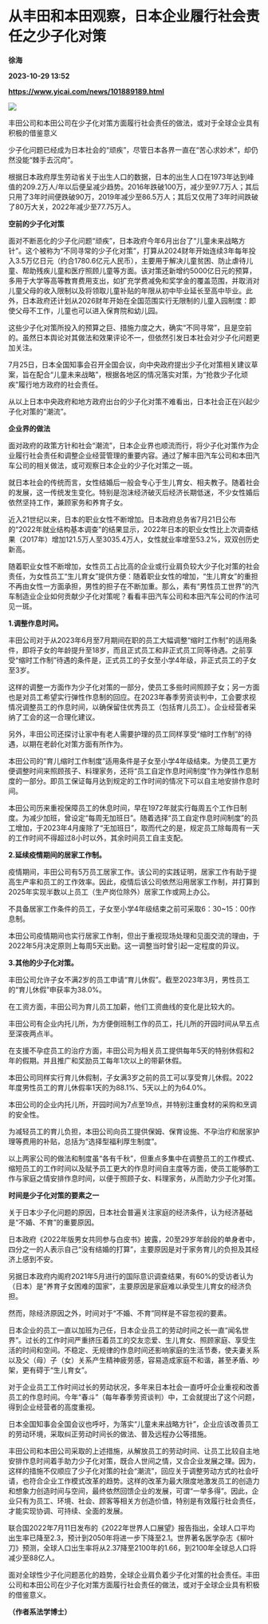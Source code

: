 # 从丰田和本田观察，日本企业履行社会责任之少子化对策
**徐海**

**2023-10-29 13:52**

**https://www.yicai.com/news/101889189.html**

![](https://imgcdn.yicai.com/uppics/slides/2023/10/72341353f1cea5247f424930a140f4e7.jpg)

丰田公司和本田公司在少子化对策方面履行社会责任的做法，或对于全球企业具有积极的借鉴意义

少子化问题已经成为日本社会的“顽疾”，尽管日本各界一直在“苦心求妙术”，却仍然没能“棘手去沉疴”。

根据日本政府厚生劳动省关于出生人口的数据，日本的出生人口在1973年达到峰值的209.2万人/年以后便呈减少趋势。2016年跌破100万，减少至97.7万人；其后只用了3年时间便跌破90万，2019年减少至86.5万人；其后又仅用了3年时间跌破了80万大关，2022年减少至77.75万人。

**空前的少子化对策**

面对不断恶化的少子化问题“顽疾”，日本政府今年6月出台了“儿童未来战略方针”。这个被称为“不同寻常的少子化对策”，打算从2024财年开始连续3年每年投入3.5万亿日元（约合1780.6亿元人民币），主要用于解决儿童贫困、防止虐待儿童、帮助残疾儿童和医疗照顾儿童等方面。该对策还新增约5000亿日元的预算，多用于大学等高等教育费用支出，如扩充学费减免和奖学金的覆盖范围，并取消对儿童父母的收入限制以及将领取儿童补贴的年限从初中毕业延长至高中毕业。此外，日本政府还计划从2026财年开始在全国范围实行无限制的儿童入园制度：即使父母不工作，儿童也可以进入保育院和幼儿园。

这些少子化对策所投入的预算之巨、措施力度之大，确实“不同寻常”，且是空前的。虽然日本舆论对其做法和效果评论不一，但依然引发日本社会对少子化问题更加关注。

7月25日，日本全国知事会召开全国会议，向中央政府提出少子化对策相关建议草案，旨在配合“儿童未来战略”，根据各地区的情况落实对策，为“抢救少子化顽疾”履行地方政府的社会责任。

从以上日本中央政府和地方政府出台的少子化对策不难看出，日本社会正在兴起少子化对策的“潮流”。

**企业界的做法**

面对政府的政策方针和社会“潮流”，日本企业界也顺流而行，将少子化对策作为企业履行社会责任和调整企业经营管理的重要内容。通过了解丰田汽车公司和本田汽车公司的相关做法，或可观察日本企业的少子化对策之一斑。

就日本社会的传统而言，女性结婚后一般会专心于生儿育女、相夫教子。随着社会的发展，这一传统发生变化。特别是泡沫经济破灭后经济长期低迷，不少女性婚后依然坚持工作，兼顾家务和养育子女。

近入21世纪以来，日本的职业女性不断增加。日本政府总务省7月21日公布的“2022年就业结构基本调查”的结果显示，2022年日本的职业女性比上次调查结果（2017年）增加121.5万人至3035.4万人，女性就业率增至53.2%，双双创历史新高。

随着职业女性不断增加，女性员工占比高的企业或行业肩负较大少子化对策的社会责任，为女性员工“生儿育女”提供方便：随着职业女性的增加，“生儿育女”的重担不再由女性一方面承担，男性的担子在不断加重。那么，素有“男性员工世界”的汽车制造业企业如何贡献少子化对策呢？看看丰田汽车公司和本田汽车公司的作法可见一斑。

**1.调整作息时间。**

丰田公司对于从2023年6月至7月期间在职的员工大幅调整“缩时工作制”的适用条件，即将子女的年龄提升至18岁，而且正式员工和非正式员工同等待遇。之前享受“缩时工作制”待遇的条件是，正式员工的子女至小学4年级，非正式员工的子女至3岁。

这样的调整一方面作为少子化对策的一部分，使员工多些时间照顾子女；另一方面也是对员工希望实行弹性作息制的回应。在2023年春季劳资谈判中，工会要求视情况调整员工的作息时间，以确保留住优秀员工（包括育儿员工）。企业经营者采纳了工会的这一合理化建议。

另外，丰田公司还探讨让家中有老人需要护理的员工同样享受“缩时工作制”的待遇，以期在老龄化对策方面有所作为。

本田公司的“育儿缩时工作制度”适用条件是子女至小学4年级结束。为使员工更方便调整时间来照顾孩子、料理家务，还将“员工自定作息时间制度”作为弹性作息制度的一部分。即员工保证每月达到规定的工作时间的情况下可以自主地安排作息时间。

本田公司历来重视保障员工的休息时间，早在1972年就实行每周五个工作日制度。为减少加班，曾设定“每周无加班日”。随着选择“员工自定作息时间制度”的员工增加，于2023年4月废除了“无加班日”，取而代之的是，规定员工除每周有一天的工作时间不得超过8小时以外，其余时间员工自主支配。

**2.延续疫情期间的居家工作制。**

疫情期间，丰田公司有5万员工居家工作。该公司的实践证明，居家工作有助于提高生产率和员工的工作效率。因此，疫情后该公司依然沿用居家工作制，并打算到2025年实现半数以上员工（生产岗位除外）居家工作或网上办公。

不具备居家工作条件的员工，子女至小学4年级结束之前可采取6：30~15：00作息制。

本田公司疫情期间也实行居家工作制，但出于重视现场处理和见面交流的理由，于2022年5月决定原则上每周5天出勤。这一调整当时曾引起一定程度的异议。

**3.其他的少子化对策。**

丰田公司允许子女不满2岁的员工申请“育儿休假”。截至2023年3月，男性员工的“育儿休假”申获率为38.0%。

在工资方面，丰田公司为育儿员工加薪，他们工资曲线的变化是比较大的。

丰田公司有企业内托儿所，为方便倒班制工作的员工，托儿所的开园时间从早五点至深夜两点半。

在支援不孕症员工的治疗方面，丰田公司为相关员工提供每年5天的特别休假和2年的假期。并且推广和奖励员工每年1次以上的带薪休假。

本田公司同样实行育儿休假制，子女满3岁之前的员工可以享受育儿休假。2022年度男性员工的育儿休假率1天的为88.1%、5天以上的为64.0%。

本田公司的企业内托儿所，开园时间为7点至19点，并特别注重食材的采购和烹调的安全性。

为减轻员工的育儿负担，本田公司向员工提供保姆、保育设施、不孕治疗和居家护理等费用的补贴，总括为“选择型福利厚生制度”。

以上两家公司的做法和制度虽“各有千秋”，但重点多集中在调整员工的工作模式、缩短员工的工作时间以及赋予员工更大的作息时间自主度等方面，使员工能够酌工作与家庭之情安排作息时间，以便于照顾子女、料理家务，从而助力少子化对策。

**时间是少子化对策的要素之一**

关于日本少子化问题的原因，日本社会普遍关注家庭的经济条件，认为经济基础是“不婚、不育”的重要原因。

日本政府《2022年版男女共同参与白皮书》披露，20至29岁年龄段的单身者中，四分之一的人表示自己“没有结婚的打算”，主要原因是对于家务育儿的负担及其经济上感到不安。

另据日本政府内阁府2021年5月进行的国际意识调查结果，有60%的受访者认为（日本）是“养育子女困难的国家”，主要原因是家庭难以承受生儿育女的经济负担。

然而，除经济原因之外，时间对于“不婚、不育”同样是不容忽视的要素。

日本企业的员工一直以加班为己任，日本企业员工的劳动时间之长一直“闻名世界”。过长的工作时间严重挤压着员工的交友恋爱、生儿育女、照顾家庭、享受生活的时间和空间。不稳定、无规律的作息时间还影响家庭的生活节奏，使夫妻关系以及父（母）子（女）关系产生精神疲劳感，容易造成家庭不和谐，甚至矛盾、吵架，更有碍于“生儿育女”。

对于企业员工工作时间过长的劳动状况，多年来日本社会一直呼吁企业重视和改善员工的作息时间。今年“春斗”（每年春季劳资谈判）中，工会就提出了这个问题，得到企业经营者的高度重视。

日本全国知事会全国会议也呼吁，为落实“儿童未来战略方针”，企业应该改善员工的劳动环境，采取纠正劳动时间长的做法、普及远程办公等措施。

丰田公司和本田公司采取的上述措施，从解放员工的劳动时间、让员工比较自主地安排作息时间着手助力少子化对策，既合人世间之情，又合企业发展之理。因为，这样的措施不仅顺应了少子化对策的社会“潮流”，回应关于调整劳动方式的社会吁请，也符合企业工作模式改革的趋势。这样的改革为最大限度地激发员工的创造力和想象力创造时间与空间，最终依然回馈企业的发展，可谓“一举多得”。因此，企业只有为员工、环境、社会、顾客等相关方创造价值，特别是有效履行社会责任，才能实现协调、可持续、全面的发展。

联合国2022年7月11日发布的《2022年世界人口展望》报告指出，全球人口平均出生率已降至2.3，预计到2050年将进一步下降至2.1。世界著名医学杂志《柳叶刀》预测，全球人口出生率将从2.37降至2100年的1.66，到2100年全球总人口将减少至88亿人。

面对全球性少子化问题恶化的趋势，全球企业肩负着少子化对策的社会责任。丰田公司和本田公司在少子化对策方面履行社会责任的做法，或对于全球企业具有积极的借鉴意义。

**（作者系法学博士）**